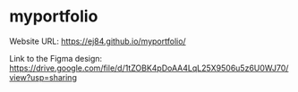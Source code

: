 # myportfolio
Website URL: https://ej84.github.io/myportfolio/

Link to the Figma design: https://drive.google.com/file/d/1tZOBK4pDoAA4LqL25X9506u5z6U0WJ70/view?usp=sharing
